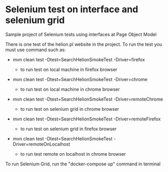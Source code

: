 # Selenium test on interface and selenium grid

Sample project of Selenium tests using interfaces at Page Object Model

There is one test of the helion.pl website in the project. To run the test you must use command such as:
* mvn clean test -Dtest=SearchHelionSmokeTest -Driver=firefox

  * to run test on local machine in firefox browser
  
* mvn clean test -Dtest=SearchHelionSmokeTest -Driver=chrome

  * to run test on local machine in chrome browser
  
* mvn clean test -Dtest=SearchHelionSmokeTest -Driver=remoteChrome

  * to run test on selenium grid in chrome browser
  
* mvn clean test -Dtest=SearchHelionSmokeTest -Driver=remoteFirefox

  * to run test on selenium grid in firefox browser
  
* mvn clean test -Dtest=SearchHelionSmokeTest -Driver=remoteOnLocalhost

  * to run test remote on localhost in chrome browser


To run Selenium Grid, run the "docker-compose up" command in terminal
